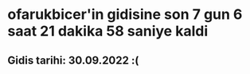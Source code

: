 # ofarukbicer'in gidisine son 7 gun 6 saat 21 dakika 58 saniye kaldi

## Gidis tarihi: 30.09.2022 :(
